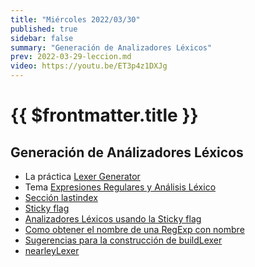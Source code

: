 ```yaml
---
title: "Miércoles 2022/03/30"
published: true
sidebar: false
summary: "Generación de Analizadores Léxicos"
prev: 2022-03-29-leccion.md
video: https://youtu.be/ET3p4z1DXJg
---
```


# {{ $frontmatter.title }}

## Generación de Análizadores Léxicos

* La práctica [Lexer Generator](/practicas/lexer-generator.html)
* Tema [Expresiones Regulares y Análisis Léxico](/temas/expresiones-regulares-y-analisis-lexico)  
* [Sección lastindex](/temas/expresiones-regulares-y-analisis-lexico/generacion-de-analizadores-lexicos.html#lastindex)
* [Sticky flag](/temas/expresiones-regulares-y-analisis-lexico/generacion-de-analizadores-lexicos.html#sticky-flag-y-searching-at-position)
* [Analizadores Léxicos usando la Sticky flag](/temas/expresiones-regulares-y-analisis-lexico/generacion-de-analizadores-lexicos.html#analizadores-lexicos-usando-la-sticky-flag)
* [Como obtener el nombre de una RegExp con nombre](/temas/expresiones-regulares-y-analisis-lexico/generacion-de-analizadores-lexicos.html#como-obtener-el-nombre-de-una-regexp-con-nombre)
* [Sugerencias para la construcción de buildLexer](/practicas/lexer-generator.html#sugerencias-para-la-construccion-de-buildlexer)
* [nearleyLexer](/practicas/lexer-generator.html#la-funcion-nearleylexer)
